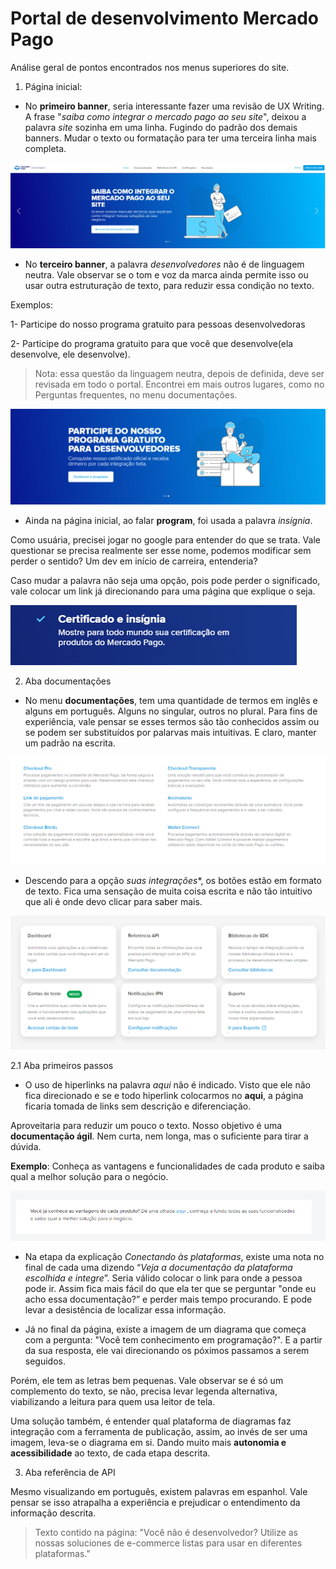 # Portal de desenvolvimento Mercado Pago

Análise geral de pontos encontrados nos menus superiores do site.

1. Página inicial:

- No **primeiro banner**, seria interessante fazer uma revisão de UX Writing. A frase "*saiba como integrar o mercado pago ao seu site*", deixou a palavra *site* sozinha em uma linha. Fugindo do padrão dos demais banners.
Mudar o texto ou formatação para ter uma terceira linha mais completa.

![print da tela inicial do site mercado papgo com o banner de divulgação da documentação ténica; Nele é possível clicar em botão para ir direto ao menu de documentações](https://github.com/Sherillyn/case-devcommML/blob/main/assets/banner1.png)

- No **terceiro banner**, a palavra *desenvolvedores* não é de linguagem neutra. Vale observar se o tom e voz da marca ainda permite isso ou usar outra estruturação de texto, para reduzir essa condição no texto.

Exemplos:

1- Participe do nosso programa gratuito para pessoas desenvolvedoras

2- Participe do programa gratuito para que você que desenvolve(ela desenvolve, ele desenvolve).

> Nota: essa questão da linguagem neutra, depois de definida, deve ser revisada em todo o portal. Encontrei em mais outros lugares, como no Perguntas frequentes, no menu documentações.

![print da tela inicial do site mercado papgo com o banner de divulgação do programa para desenvolvedores. Nele é possível clicar em botão para ir direto ao menu ddesse assunto](https://github.com/Sherillyn/case-devcommML/blob/main/assets/banner2.png)


- Ainda na página inicial, ao falar **<dev>program**, foi usada a palavra *insígnia*. 
  
Como usuária, precisei jogar no google para entender do que se trata. Vale questionar se precisa realmente ser esse nome, podemos modificar sem perder o sentido? Um dev em início de carreira, entenderia? 
  
Caso mudar a palavra não seja uma opção, pois pode perder o significado, vale colocar um link já direcionando para uma página que explique o seja.
  
![certificado e insignia](https://github.com/Sherillyn/case-devcommML/blob/main/assets/insignia.png)
  
  
  2. Aba documentações

- No menu **documentações**, tem uma quantidade de termos em inglês e alguns em português. Alguns no singular, outros no plural. Para fins de experiência, vale pensar se esses termos são tão conhecidos assim ou se podem ser substituídos por palarvas mais intuitivas. E claro, manter um padrão na escrita.

![print da página inicial que traz a explicação prévia do que é checkout pro, transparente, brincks, link de pagamento, assinaturas e wallet connect](https://github.com/Sherillyn/case-devcommML/blob/main/assets/idiomas.png)
  
  
  - Descendo para a opção *suas integrações**, os botões estão em formato de texto. Fica uma sensação de muita coisa escrita e não tão intuitivo que ali é onde devo clicar para saber mais.

![print da página inicial que traz a explicação prévia do que é dashboard, referência API, Bibliotecas SDK, Contas de teste, Notificações IPN e Suporte](https://github.com/Sherillyn/case-devcommML/blob/main/assets/integracoes.png)
  
  2.1 Aba primeiros passos

- O uso de hiperlinks na palavra *aqui* não é indicado. Visto que ele não fica direcionado e se e todo hiperlink colocarmos no **aqui**, a página ficaria tomada de links sem descrição e diferenciação.

Aproveitaria para reduzir um pouco o texto.  Nosso objetivo é uma **documentação ágil**. Nem curta, nem longa, mas o suficiente para tirar a dúvida.

**Exemplo**:
Conheça as vantagens e funcionalidades de cada produto e saiba qual a melhor solução para o negócio.

![hiperlink direcionando que clique nele para conhecer as vantagens do produto, que direciona para uma outra página](https://github.com/Sherillyn/case-devcommML/blob/main/assets/hiperlink.png)
  
 - Na etapa da explicação *Conectando às plataformas*, existe uma nota no final de cada uma dizendo “*Veja a documentação da plataforma escolhida e integre*”. Seria válido colocar o link para onde a pessoa pode ir. Assim fica mais fácil do que ela ter que se perguntar "onde eu acho essa documentação?” e perder mais tempo procurando. E pode levar a desistência de localizar essa informação.

  
- Já no final da página, existe a imagem de um diagrama que começa com a pergunta: "Você tem conhecimento em programação?". E a partir da sua resposta, ele vai direcionando os póximos passamos a serem seguidos. 

Porém, ele tem as letras bem pequenas. Vale observar se é só um complemento do texto, se não, precisa levar legenda alternativa, viabilizando a leitura para quem usa leitor de tela. 
  
Uma solução também, é entender qual plataforma de diagramas faz integração com a ferramenta de publicação, assim, ao invés de ser uma imagem, leva-se o diagrama em si. Dando muito mais **autonomia e acessibilidade** ao texto, de cada etapa descrita.
  
 3. Aba referência de API

Mesmo visualizando em português, existem palavras em espanhol. Vale pensar se isso atrapalha a experiência e prejudicar o entendimento da informação descrita.

 > Texto contido na página:
 "Você não é desenvolvedor?
Utilize as nossas soluciones de e-commerce listas para usar en diferentes plataformas."

  
  

